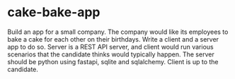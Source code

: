# cake-bake-app
Build an app for a small company. The company would like its employees to bake a cake for each other on their birthdays. Write a client and a server app to do so. Server is a REST API server, and client would run various scenarios that the candidate thinks would typically happen.   The server should be python using fastapi, sqlite and sqlalchemy. Client is up to the candidate. 
